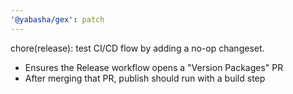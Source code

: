 ```yaml
---
'@yabasha/gex': patch
---
```


chore(release): test CI/CD flow by adding a no-op changeset.

- Ensures the Release workflow opens a "Version Packages" PR
- After merging that PR, publish should run with a build step
